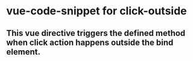 # vue-code-snippet for click-outside

## This vue directive triggers the defined method when click action happens outside the bind element.


